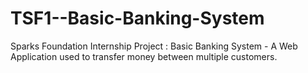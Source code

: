 # TSF1--Basic-Banking-System
Sparks Foundation Internship Project : Basic Banking System - A Web Application used to transfer money between multiple customers.  
